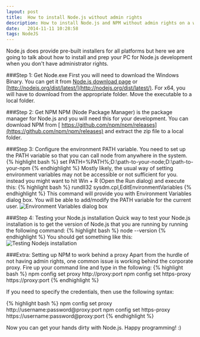 ```yaml
---
layout: post
title:  How to install Node.js without admin rights
description: How to install Node.js and NPM without admin rights on a windows PC for development
date:   2014-11-11 10:28:58
tags: NodeJS
---
```


Node.js does provide pre-built installers for all platforms but here we are going to talk about how to install and prep your PC for Node.js development when you don't have administrator rights.

###Step 1: Get Node.exe
First you will need to download the Windows Binary. You can get it from [Node.js download page](http://nodejs.org/download/) or [http://nodejs.org/dist/latest/](http://nodejs.org/dist/latest/). For x64, you will have to download from the appropriate folder. Move the executable to a local folder.

###Step 2: Get NPM
NPM (Node Package Manager) is the package manager for Node.js and you will need this for your development. You can download NPM from [ https://github.com/npm/npm/releases](https://github.com/npm/npm/releases) and extract the zip file to a local folder.

###Step 3: Configure the environment PATH variable.
You need to set up the PATH variable so that you can call node from anywhere in the system.
{% highlight bash %}
set PATH=%PATH%;D:\path-to-your-node;D:\path-to-your-npm
{% endhighlight %}
Mostly likely, the usual way of setting environment variables may not be accessible or not sufficient for you. instead you might want to  hit Win + R (Open the Run dialog) and execute this:
{% highlight bash %}
rundll32 sysdm.cpl,EditEnvironmentVariables
{% endhighlight %}
This command will provide you with Environment Variables dialog box. You will be able to add/modify the PATH variable for the current user.
<img class="img-responsive image-center thumbnail" src="{{site.url}}/img/nodejs/environment.png" alt="Environment Variables dialog box" />

###Step 4: Testing your Node.js installation
Quick way to test your Node.js installation is to get the version of Node.js that you are running by running the following command:
{% highlight bash %}
node --version
{% endhighlight %}
You should get something like this:
<img class="img-responsive image-center thumbnail" src="{{site.url}}/img/nodejs/nodejs-version.png" alt="Testing Nodejs installation" />

###Extra: Setting up NPM to work behind a proxy
Apart from the hurdle of not having admin rights, one common issue is working behind the corporate proxy. Fire up your command line and type in the following:
{% highlight bash %}
npm config set proxy http://proxy:port
npm config set https-proxy https://proxy:port
{% endhighlight %}

If you need to specify the credentials, then use the following syntax:

{% highlight bash %}
npm config set proxy http://username:password@proxy:port
npm config set https-proxy https://username:password@proxy:port
{% endhighlight %}

Now you can get your hands dirty with Node.js. Happy programming! :)

